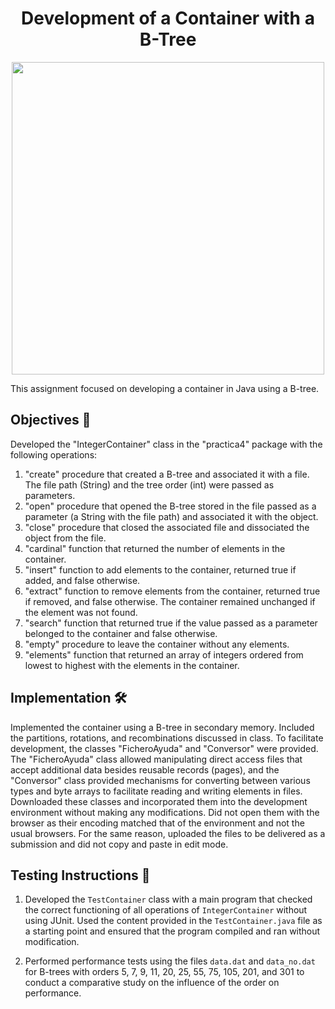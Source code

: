 <h1 align="center">Development of a Container with a B-Tree</h1>

<p align="center">
  <img width="500px" src="https://github.com/AlejandroDavidArzolaSaavedra/Data-Structures/assets/90756437/6a265034-3432-40d5-bf09-a7391f882ff5"/>
</p>

This assignment focused on developing a container in Java using a B-tree.

## Objectives 🎯

Developed the "IntegerContainer" class in the "practica4" package with the following operations:

1. "create" procedure that created a B-tree and associated it with a file. The file path (String) and the tree order (int) were passed as parameters.
2. "open" procedure that opened the B-tree stored in the file passed as a parameter (a String with the file path) and associated it with the object.
3. "close" procedure that closed the associated file and dissociated the object from the file.
4. "cardinal" function that returned the number of elements in the container.
5. "insert" function to add elements to the container, returned true if added, and false otherwise.
6. "extract" function to remove elements from the container, returned true if removed, and false otherwise. The container remained unchanged if the element was not found.
7. "search" function that returned true if the value passed as a parameter belonged to the container and false otherwise.
8. "empty" procedure to leave the container without any elements.
9. "elements" function that returned an array of integers ordered from lowest to highest with the elements in the container.

## Implementation 🛠️

Implemented the container using a B-tree in secondary memory. Included the partitions, rotations, and recombinations discussed in class. To facilitate development, the classes "FicheroAyuda" and "Conversor" were provided. The "FicheroAyuda" class allowed manipulating direct access files that accept additional data besides reusable records (pages), and the "Conversor" class provided mechanisms for converting between various types and byte arrays to facilitate reading and writing elements in files. Downloaded these classes and incorporated them into the development environment without making any modifications. Did not open them with the browser as their encoding matched that of the environment and not the usual browsers. For the same reason, uploaded the files to be delivered as a submission and did not copy and paste in edit mode.

## Testing Instructions 🧪

1. Developed the `TestContainer` class with a main program that checked the correct functioning of all operations of `IntegerContainer` without using JUnit. Used the content provided in the `TestContainer.java` file as a starting point and ensured that the program compiled and ran without modification.

2. Performed performance tests using the files `data.dat` and `data_no.dat` for B-trees with orders 5, 7, 9, 11, 20, 25, 55, 75, 105, 201, and 301 to conduct a comparative study on the influence of the order on performance.
